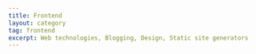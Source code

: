 ```yaml
---
title: Frontend
layout: category
tag: frontend
excerpt: Web technologies, Blogging, Design, Static site generators
---
```


